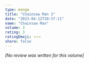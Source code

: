 ```yaml
---
type: manga
title: "Chainsaw Man 3"
date: "2023-04-12T20:37:11"
name: "Chainsaw Man"
volume: 3
rating: 3
ratingEmoji: ⭐️⭐️⭐️
share: false
---
```


_[No review was written for this volume]_
